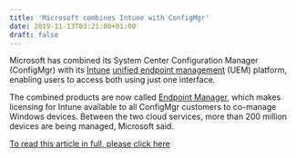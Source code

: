 ```yaml
---
title: 'Microsoft combines Intune with ConfigMgr'
date: 2019-11-13T03:21:00+01:00
draft: false
---
```


Microsoft has combined its System Center Configuration Manager (ConfigMgr) with its [Intune](https://www.microsoft.com/en-us/microsoft-365/enterprise-mobility-security/microsoft-intune) [unified endpoint management](https://www.computerworld.com/article/3304583/what-is-microsofts-intune-and-how-well-does-it-really-work.html) (UEM) platform, enabling users to access both using just one interface.

The combined products are now called [Endpoint Manager](https://www.microsoft.com/en-us/microsoft-365/microsoft-endpoint-manager?SilentAuth=1), which makes licensing for Intune available to all ConfigMgr customers to co-manage Windows devices. Between the two cloud services, more than 200 million devices are being managed, Microsoft said.

[To read this article in full, please click here](/article/3452516/microsoft-combines-intune-with-configmgr.html#jump)